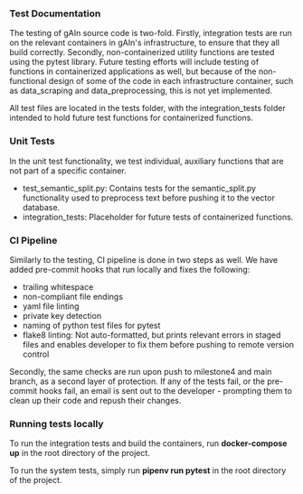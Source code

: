 ### Test Documentation

The testing of gAIn source code is two-fold. Firstly, integration tests are run on the relevant containers in gAIn's infrastructure, to ensure that they all build correctly. Secondly, non-containerized utility functions are tested using the pytest library. Future testing efforts will include testing of functions in containerized applications as well, but because of the non-functional design of some of the code in each infrastructure container, such as data_scraping and data_preprocessing, this is not yet implemented.

All test files are located in the tests folder, with the integration_tests folder intended to hold future test functions for containerized functions.

### Unit Tests

In the unit test functionality, we test individual, auxiliary functions that are not part of a specific container.

- test_semantic_split.py: Contains tests for the semantic_split.py functionality used to preprocess text before pushing it to the vector database.
- integration_tests: Placeholder for future tests of containerized functions.

### CI Pipeline

Similarly to the testing, CI pipeline is done in two steps as well. We have added pre-commit hooks that run locally and fixes the following:

- trailing whitespace
- non-compliant file endings
- yaml file linting
- private key detection
- naming of python test files for pytest
- flake8 linting: Not auto-formatted, but prints relevant errors in staged files and enables developer to fix them before pushing to remote version control

Secondly, the same checks are run upon push to milestone4 and main branch, as a second layer of protection. If any of the tests fail, or the pre-commit hooks fail, an email is sent out to the developer - prompting them to clean up their code and repush their changes.

### Running tests locally

To run the integration tests and build the containers, run **docker-compose up** in the root directory of the project.

To run the system tests, simply run **pipenv run pytest** in the root directory of the project.
